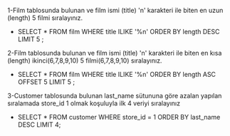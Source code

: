 1-Film tablosunda bulunan ve film ismi (title) 'n' karakteri ile biten en uzun (length) 5 filmi sıralayınız.

* SELECT * FROM film WHERE title ILIKE '%n' ORDER BY length DESC LIMIT 5 ;

2-Film tablosunda bulunan ve film ismi (title) 'n' karakteri ile biten en kısa (length) ikinci(6,7,8,9,10) 5 filmi(6,7,8,9,10) sıralayınız.

* SELECT * FROM film WHERE title ILIKE '%n' ORDER BY length ASC  OFFSET 5 LIMIT 5 ;

3-Customer tablosunda bulunan last_name sütununa göre azalan yapılan sıralamada store_id 1 olmak koşuluyla ilk 4 veriyi sıralayınız

* SELECT * FROM customer WHERE  store_id = 1 ORDER BY last_name DESC LIMIT 4;
